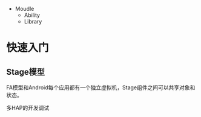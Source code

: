 - Moudle
	- Ability
	- Library

# 快速入门

## Stage模型

FA模型和Android每个应用都有一个独立虚拟机，Stage组件之间可以共享对象和状态。

多HAP的开发调试


